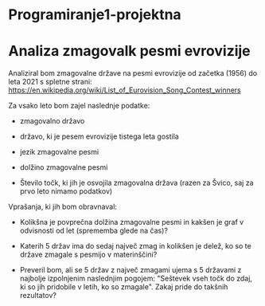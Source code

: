 # Programiranje1-projektna
Analiza zmagovalk pesmi evrovizije
==================================
Analiziral bom zmagovalne države na pesmi evrovizije od začetka (1956) do leta 2021 s spletne strani: https://en.wikipedia.org/wiki/List_of_Eurovision_Song_Contest_winners


Za vsako leto bom zajel naslednje podatke:

- zmagovalno državo

- državo, ki je pesem evrovizije tistega leta gostila

- jezik zmagovalne pesmi

- dolžino zmagovalne pesmi

- Število točk, ki jih je osvojila zmagovalna država (razen za Švico, saj za prvo leto nimamo podatkov)


Vprašanja, ki jih bom obravnaval:

- Kolikšna je povprečna dolžina zmagovalne pesmi in kakšen je graf v odvisnosti od let (sprememba glede na čas)?

- Katerih 5 držav ima do sedaj največ zmag in kolikšen je delež, ko so te države zmagale s pesmijo v materinščini?

- Preveril bom, ali se 5 držav z največ zmagami ujema s 5 državami z najbolje izpolnjenim naslednjim pogojem: "Seštevek vseh točk do zdaj, ki so jih pridobile v letih, ko so zmagale". Zakaj pride do takšnih rezultatov?
